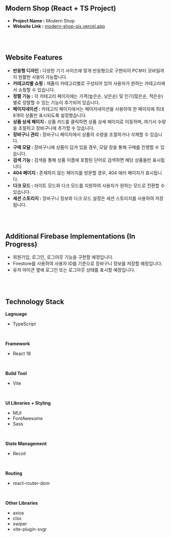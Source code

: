 <h2>Modern Shop (React + TS Project)</h2>

- <b>Project Name :</b> Modern Shop
- <b>Website Link :</b> <a href="modern-shop-six.vercel.app">modern-shop-six.vercel.app</a>

<br /><br />

<h2>Website Features</h2>

- <b>반응형 디자인 :</b> 다양한 기기 사이즈에 맞게 반응형으로 구현되어 PC부터 모바일까지 원활한 사용이 가능합니다.
- <b>카테고리별 쇼핑 :</b> 제품이 카테고리별로 구성되어 있어 사용자가 원하는 카테고리에서 쇼핑할 수 있습니다.
- <b>정렬 기능 :</b> 각 카테고리 페이지에는 가격(높은순, 낮은순) 및 인기(많은순, 적은순)별로 정렬할 수 있는 기능이 추가되어 있습니다.
- <b>페이지네이션 :</b> 카테고리 페이지에서는 페이지네이션을 사용하여 한 페이지에 최대 8개의 상품만 표시되도록 설정했습니다.
- <b>상품 상세 페이지 :</b> 상품 카드를 클릭하면 상품 상세 페이지로 이동하며, 여기서 수량을 조절하고 장바구니에 추가할 수 있습니다.
- <b>장바구니 관리 :</b> 장바구니 페이지에서 상품의 수량을 조절하거나 삭제할 수 있습니다.
- <b>구매 모달 :</b> 장바구니에 상품이 담겨 있을 경우, 모달 창을 통해 구매를 진행할 수 있습니다.
- <b>검색 기능 :</b> 검색을 통해 상품 이름에 포함된 단어로 검색하면 해당 상품들만 표시됩니다.
- <b>404 페이지 :</b> 존재하지 않는 페이지를 방문할 경우, 404 에러 페이지가 표시됩니다.
- <b>다크 모드 :</b> 라이트 모드와 다크 모드를 지원하여 사용자가 원하는 모드로 전환할 수 있습니다.
- <b>세션 스토리지 :</b> 장바구니 정보와 다크 모드 설정은 세션 스토리지를 사용하여 저장됩니다.

<br /><br />

<h2>Additional Firebase Implementations (In Progress)</h2>

- 회원가입, 로그인, 로그아웃 기능을 구현할 예정입니다.
- Firestore를 사용하여 사용자 ID를 기준으로 장바구니 정보를 저장할 예정입니다.
- 유저 아이콘 옆에 로그인 또는 로그아웃 상태를 표시할 예정입니다.

<br /><br />

<h2>Technology Stack</h2>

<b>Lagnuage</b>
- TypeScript

<br/>

<b>Framework</b>
- React 18

<br/>

<b>Build Tool</b>
- Vite

<br/>

<b>UI Libraries + Styling</b>
- MUI
- FontAwesome
- Sass

<br/>

<b>State Management</b>
- Recoil

<br/>

<b>Routing</b>
- react-router-dom

<br/>

<b>Other Libraries</b>
- axios
- clsx
- swiper
- vite-plugin-svgr

